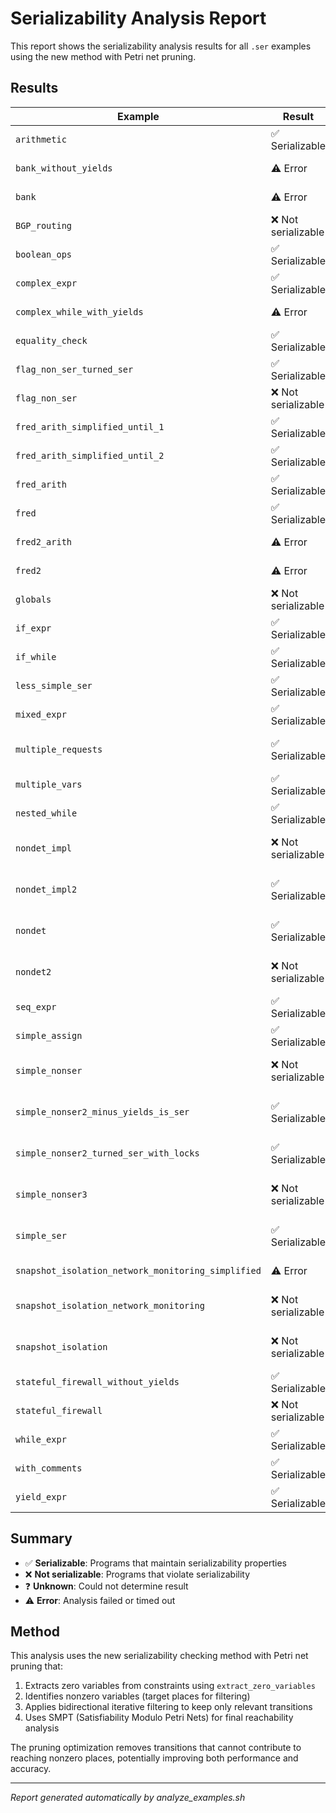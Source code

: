 # Serializability Analysis Report

This report shows the serializability analysis results for all `.ser` examples using the new method with Petri net pruning.

## Results

| Example | Result | Description |
|---------|--------|-------------|
| `arithmetic` | ✅ Serializable | Arithmetic operations |
| `bank_without_yields` | ⚠️ Error | Analysis failed or timed out |
| `bank` | ⚠️ Error | Analysis failed or timed out |
| `BGP_routing` | ❌ Not serializable | BGP routing protocol |
| `boolean_ops` | ✅ Serializable | Boolean logic operations |
| `complex_expr` | ✅ Serializable | General example |
| `complex_while_with_yields` | ⚠️ Error | Analysis failed or timed out |
| `equality_check` | ✅ Serializable | General example |
| `flag_non_ser_turned_ser` | ✅ Serializable | Flag-based synchronization |
| `flag_non_ser` | ❌ Not serializable | Flag-based synchronization |
| `fred_arith_simplified_until_1` | ✅ Serializable | Fred example variant |
| `fred_arith_simplified_until_2` | ✅ Serializable | Fred example variant |
| `fred_arith` | ✅ Serializable | Fred example variant |
| `fred` | ✅ Serializable | Fred example variant |
| `fred2_arith` | ⚠️ Error | Analysis failed or timed out |
| `fred2` | ⚠️ Error | Analysis failed or timed out |
| `globals` | ❌ Not serializable | General example |
| `if_expr` | ✅ Serializable | Conditional constructs |
| `if_while` | ✅ Serializable | While loop constructs |
| `less_simple_ser` | ✅ Serializable | General example |
| `mixed_expr` | ✅ Serializable | General example |
| `multiple_requests` | ✅ Serializable | Multiple concurrent requests |
| `multiple_vars` | ✅ Serializable | General example |
| `nested_while` | ✅ Serializable | While loop constructs |
| `nondet_impl` | ❌ Not serializable | Non-deterministic behavior |
| `nondet_impl2` | ✅ Serializable | Non-deterministic behavior |
| `nondet` | ✅ Serializable | Non-deterministic behavior |
| `nondet2` | ❌ Not serializable | Non-deterministic behavior |
| `seq_expr` | ✅ Serializable | General example |
| `simple_assign` | ✅ Serializable | General example |
| `simple_nonser` | ❌ Not serializable | Basic non-serializable program |
| `simple_nonser2_minus_yields_is_ser` | ✅ Serializable | Basic non-serializable program |
| `simple_nonser2_turned_ser_with_locks` | ✅ Serializable | Basic non-serializable program |
| `simple_nonser3` | ❌ Not serializable | Basic non-serializable program |
| `simple_ser` | ✅ Serializable | Basic serializable program |
| `snapshot_isolation_network_monitoring_simplified` | ⚠️ Error | Analysis failed or timed out |
| `snapshot_isolation_network_monitoring` | ❌ Not serializable | Snapshot isolation example |
| `snapshot_isolation` | ❌ Not serializable | Snapshot isolation example |
| `stateful_firewall_without_yields` | ✅ Serializable | Stateful firewall example |
| `stateful_firewall` | ❌ Not serializable | Stateful firewall example |
| `while_expr` | ✅ Serializable | While loop constructs |
| `with_comments` | ✅ Serializable | General example |
| `yield_expr` | ✅ Serializable | Yield-based concurrency |

## Summary

- ✅ **Serializable**: Programs that maintain serializability properties
- ❌ **Not serializable**: Programs that violate serializability  
- ❓ **Unknown**: Could not determine result
- ⚠️ **Error**: Analysis failed or timed out

## Method

This analysis uses the new serializability checking method with Petri net pruning that:

1. Extracts zero variables from constraints using `extract_zero_variables`
2. Identifies nonzero variables (target places for filtering)  
3. Applies bidirectional iterative filtering to keep only relevant transitions
4. Uses SMPT (Satisfiability Modulo Petri Nets) for final reachability analysis

The pruning optimization removes transitions that cannot contribute to reaching nonzero places, potentially improving both performance and accuracy.

---

*Report generated automatically by analyze_examples.sh*
